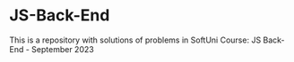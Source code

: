 # JS-Back-End
This is a repository with solutions of problems in SoftUni Course: JS Back-End - September 2023
